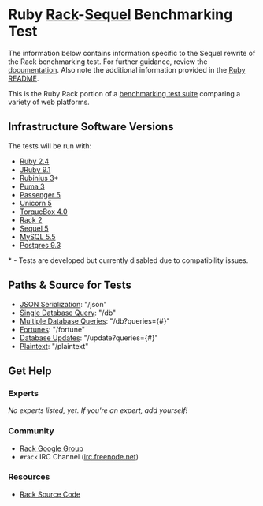 # Ruby [Rack](http://rack.rubyforge.org)-[Sequel](http://sequel.jeremyevans.net) Benchmarking Test

The information below contains information specific to the Sequel rewrite of
the Rack benchmarking test. For further guidance, review the
[documentation](https://github.com/TechEmpower/FrameworkBenchmarks/wiki).  Also
note the additional information provided in the [Ruby README](../).

This is the Ruby Rack portion of a [benchmarking test suite](../../) comparing
a variety of web platforms.

## Infrastructure Software Versions

The tests will be run with:

* [Ruby 2.4](http://www.ruby-lang.org)
* [JRuby 9.1](http://jruby.org)
* [Rubinius 3](https://rubinius.com)\*
* [Puma 3](http://puma.io)
* [Passenger 5](https://www.phusionpassenger.com)
* [Unicorn 5](https://bogomips.org/unicorn/)
* [TorqueBox 4.0](http://torquebox.org)
* [Rack 2](http://rack.rubyforge.org)
* [Sequel 5](http://sequel.jeremyevans.net)
* [MySQL 5.5](https://www.mysql.com)
* [Postgres 9.3](https://www.postgresql.org)

\* - Tests are developed but currently disabled due to compatibility issues.

## Paths & Source for Tests

* [JSON Serialization](hello_world.rb): "/json"
* [Single Database Query](hello_world.rb): "/db"
* [Multiple Database Queries](hello_world.rb): "/db?queries={#}"
* [Fortunes](hello_world.rb): "/fortune"
* [Database Updates](hello_world.rb): "/update?queries={#}"
* [Plaintext](hello_world.rb): "/plaintext"

## Get Help

### Experts

_No experts listed, yet. If you're an expert, add yourself!_

### Community

* [Rack Google Group](https://groups.google.com/forum/#!forum/rack-devel)
* `#rack` IRC Channel ([irc.freenode.net](http://freenode.net/))

### Resources

* [Rack Source Code](https://github.com/rack/rack)
